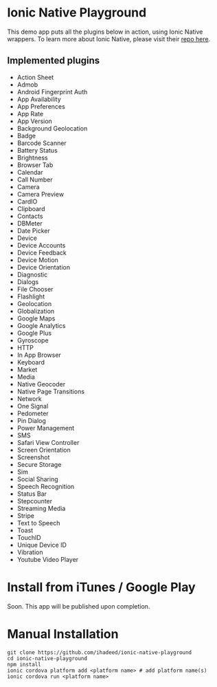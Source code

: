 # Ionic Native Playground
This demo app puts all the plugins below in action, using Ionic Native wrappers. To learn more about Ionic Native, please visit their [repo here](https://github.com/driftyco/ionic-native). 

## Implemented plugins
- Action Sheet
- Admob
- Android Fingerprint Auth
- App Availability
- App Preferences
- App Rate
- App Version
- Background Geolocation
- Badge
- Barcode Scanner
- Battery Status
- Brightness
- Browser Tab
- Calendar
- Call Number
- Camera
- Camera Preview
- CardIO
- Clipboard
- Contacts
- DBMeter
- Date Picker
- Device
- Device Accounts
- Device Feedback
- Device Motion
- Device Orientation
- Diagnostic
- Dialogs
- File Chooser
- Flashlight
- Geolocation
- Globalization
- Google Maps
- Google Analytics
- Google Plus
- Gyroscope
- HTTP
- In App Browser
- Keyboard
- Market
- Media
- Native Geocoder
- Native Page Transitions
- Network
- One Signal
- Pedometer
- Pin Dialog
- Power Management
- SMS
- Safari View Controller
- Screen Orientation
- Screenshot
- Secure Storage
- Sim
- Social Sharing
- Speech Recognition
- Status Bar
- Stepcounter
- Streaming Media
- Stripe
- Text to Speech
- Toast
- TouchID
- Unique Device ID
- Vibration
- Youtube Video Player

# Install from iTunes / Google Play
Soon.
This app will be published upon completion.

# Manual Installation
```shell
git clone https://github.com/ihadeed/ionic-native-playground
cd ionic-native-playground
npm install
ionic cordova platform add <platform name> # add platform name(s)
ionic cordova run <platform name>
```
